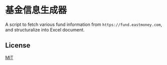 # 基金信息生成器

A script to fetch various fund information from `https://fund.eastmoney.com`, and structuralize into Excel document.

## License

[MIT](./LICENSE)
